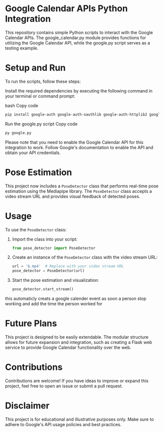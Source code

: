 # Google Calendar APIs Python Integration
This repository contains simple Python scripts to interact with the Google Calendar APIs. The google_calendar.py module provides functions for utilizing the Google Calendar API, while the google.py script serves as a testing example.

# Setup and Run
To run the scripts, follow these steps:

Install the required dependencies by executing the following command in your terminal or command prompt:

bash
Copy code
```bash
pip install google-auth google-auth-oauthlib google-auth-httplib2 google-api-python-client google-auth-oauthlib
```
Run the google.py script
Copy code
```bash
py google.py
```
Please note that you need to enable the Google Calendar API for this integration to work. Follow Google's documentation to enable the API and obtain your API credentials.

# Pose Estimation

This project now includes a `PoseDetector` class that performs real-time pose estimation using the Mediapipe library. The `PoseDetector` class accepts a video stream URL and provides visual feedback of detected poses.

# Usage

To use the `PoseDetector` class:

1. Import the class into your script:

    ```python
    from pose_detector import PoseDetector
    ```

2. Create an instance of the `PoseDetector` class with the video stream URL:

    ```python
    url = 'b.mp4'  # Replace with your video stream URL
    pose_detector = PoseDetector(url)
    ```

3. Start the pose estimation and visualization:

    ```python
    pose_detector.start_stream()
    ```
this automaticly creats a google calender event as soon a person stop working 
and add the time the person worked for

# Future Plans
This project is designed to be easily extendable. The modular structure allows for future expansion and integration, such as creating a Flask web service to provide Google Calendar functionality over the web.

# Contributions
Contributions are welcome! If you have ideas to improve or expand this project, feel free to open an issue or submit a pull request.

# Disclaimer
This project is for educational and illustrative purposes only. Make sure to adhere to Google's API usage policies and best practices.


